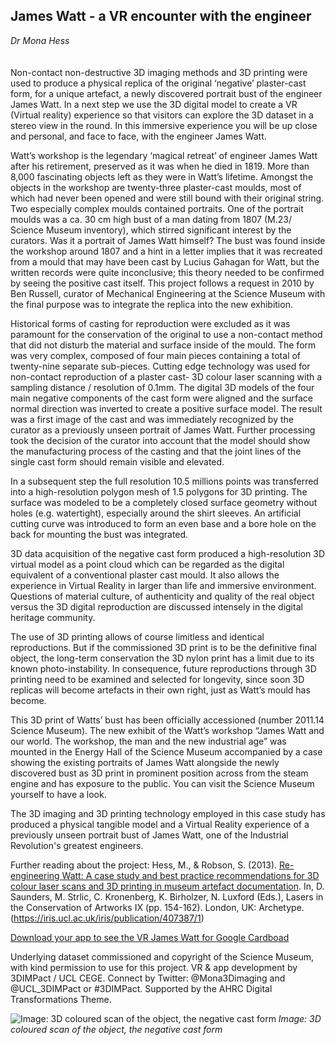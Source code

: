 ## James Watt - a VR encounter with the engineer 
_Dr Mona Hess_
<br />
<br />
<br />
Non-contact non-destructive 3D imaging methods and 3D printing were used to produce a physical replica of the original ‘negative’ plaster-cast form, for a unique artefact, a newly discovered portrait bust of the engineer James Watt. In a next step we use the 3D digital model to create a VR (Virtual reality) experience so that visitors can explore the 3D dataset in a stereo view in the round. In this immersive experience you will be up close and personal, and face to face, with the engineer James Watt.

Watt’s workshop is the legendary ‘magical retreat’ of engineer James Watt after his retirement, preserved as it was when he died in 1819. More than 8,000 fascinating objects left as they were in Watt’s lifetime. Amongst the objects in the workshop are twenty-three plaster-cast moulds, most of which had never been opened and were still bound with their original string. Two especially complex moulds contained portraits. One of the portrait moulds was a ca. 30 cm high bust of a man dating from 1807 (M.23/ Science Museum inventory), which stirred significant interest by the curators. Was it a portrait of James Watt himself? The bust was found inside the workshop around 1807 and a hint in a letter implies that it was recreated from a mould that may have been cast by Lucius Gahagan for Watt, but the written records were quite inconclusive; this theory needed to be confirmed by seeing the positive cast itself. This project follows a request in 2010 by Ben Russell, curator of Mechanical Engineering at the Science Museum with the final purpose was to integrate the replica into the new exhibition.

Historical forms of casting for reproduction were excluded as it was paramount for the conservation of the original to use a non-contact method that did not disturb the material and surface inside of the mould. The form was very complex, composed of four main pieces containing a total of twenty-nine separate sub-pieces. Cutting edge technology was used for non-contact reproduction of a plaster cast-  3D colour laser scanning with a sampling distance / resolution of 0.1mm. The digital 3D models of the four main negative components of the cast form were aligned and the surface normal direction was inverted to create a positive surface model. The result was a first image of the cast and was immediately recognized by the curator as a previously unseen portrait of James Watt. Further processing took the decision of the curator into account that the model should show the manufacturing process of the casting and that the joint lines of the single cast form should remain visible and elevated. 

In a subsequent step the full resolution 10.5 millions points was transferred into a high-resolution polygon mesh of 1.5 polygons for 3D printing. The surface was modeled to be a completely closed surface geometry without holes (e.g. watertight), especially around the shirt sleeves. An artificial cutting curve was introduced to form an even base and a bore hole on the back for mounting the bust was integrated.  

3D data acquisition of the negative cast form produced a high-resolution 3D virtual model as a point cloud which can be regarded as the digital equivalent of a conventional plaster cast mould. It also allows the experience in Virtual Reality in larger than life and immersive environment. Questions of material culture, of authenticity and quality of the real object versus the 3D digital reproduction are discussed intensely in the digital heritage community. 

The use of 3D printing allows of course limitless and identical reproductions. But if the commissioned 3D print is to be the definitive final object, the long-term conservation the 3D nylon print has a limit due to its known photo-instability. In consequence, future reproductions through 3D printing need to be examined and selected for longevity, since soon 3D replicas will become artefacts in their own right, just as Watt’s mould has become. 

This 3D print of Watts’ bust has been officially accessioned (number 2011.14 Science Museum). The new exhibit of the Watt’s workshop “James Watt and our world. The workshop, the man and the new industrial age” was mounted in the Energy Hall of the Science Museum accompanied by a case showing the existing portraits of James Watt alongside the newly discovered bust as 3D print in prominent position across from the steam engine and has exposure to the public. You can visit the Science Museum yourself to have a look.

The 3D imaging and 3D printing technology employed in this case study has produced a physical tangible model and a Virtual Reality experience of a previously unseen portrait bust of James Watt, one of the Industrial Revolution's greatest engineers.

Further reading about the project: Hess, M., & Robson, S. (2013). [Re-engineering Watt: A case study and best practice recommendations for 3D colour laser scans and 3D printing in museum artefact documentation](https://iris.ucl.ac.uk/iris/publication/407387/1). In, D. Saunders, M. Strlic, C. Kronenberg, K. Birholzer, N. Luxford (Eds.), Lasers in the Conservation of Artworks IX (pp. 154-162). London, UK: Archetype. (https://iris.ucl.ac.uk/iris/publication/407387/1)

[Download your app to see the VR James Watt for Google Cardboad](https://play.google.com/store/apps/developer?id=3DIMPact+at+UCL+CEGE)

Underlying dataset commissioned and copyright of the Science Museum, with kind permission to use for this project. VR & app development by 3DIMPact / UCL CEGE. Connect by Twitter: @Mona3Dimaging and @UCL_3DIMPact or #3DIMPact. Supported by the AHRC Digital Transformations Theme.

![Image: 3D coloured scan of the object, the negative cast form](images/27.tif)
*Image: 3D coloured scan of the object, the negative cast form*
